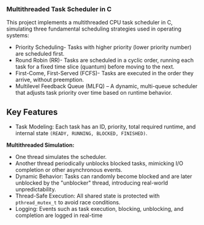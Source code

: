 ### Multithreaded Task Scheduler in C

This project implements a multithreaded CPU task scheduler in C, simulating three fundamental scheduling strategies used in operating systems:

- Priority Scheduling-  Tasks with higher priority (lower priority number) are scheduled first.
- Round Robin (RR)- Tasks are scheduled in a cyclic order, running each task for a fixed time slice (quantum) before moving to the next.
- First-Come, First-Served (FCFS)- Tasks are executed in the order they arrive, without preemption.
- Multilevel Feedback Queue (MLFQ) – A dynamic, multi-queue scheduler that adjusts task priority over time based on runtime behavior.

## Key Features
- Task Modeling: Each task has an ID, priority, total required runtime, and internal state `(READY, RUNNING, BLOCKED, FINISHED)`.

**Multithreaded Simulation:**
- One thread simulates the scheduler. 
- Another thread periodically unblocks blocked tasks, mimicking I/O completion or other asynchronous events.
- Dynamic Behavior: Tasks can randomly become blocked and are later unblocked by the "unblocker" thread, introducing real-world unpredictability.
- Thread-Safe Execution: All shared state is protected with `pthread_mutex_t` to avoid race conditions.
- Logging: Events such as task execution, blocking, unblocking, and completion are logged in real-time
